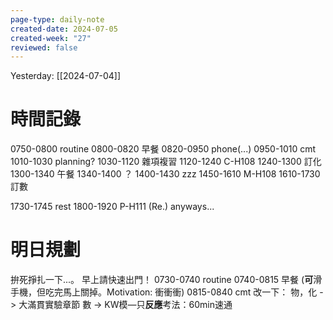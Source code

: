 ```yaml
---
page-type: daily-note
created-date: 2024-07-05
created-week: "27"
reviewed: false
---
```

Yesterday: [[2024-07-04]]
# 時間記錄
0750-0800 routine
0800-0820 早餐
0820-0950 phone(...)
0950-1010 cmt
1010-1030 planning?
1030-1120 雜項複習
1120-1240 C-H108
1240-1300 訂化
1300-1340 午餐
1340-1400 ？
1400-1430 zzz
1450-1610 M-H108
1610-1730 訂數

1730-1745 rest
1800-1920 P-H111 (Re.)
anyways...
# 明日規劃
拚死掙扎一下...。
早上請快速出門！
0730-0740 routine
0740-0815 早餐 (**可**滑手機，但吃完馬上關掉。Motivation: 衝衝衝)
0815-0840 cmt
改一下：
物，化 -> 大滿貫實驗章節
數 -> KW模—只**反應**考法：60min速通